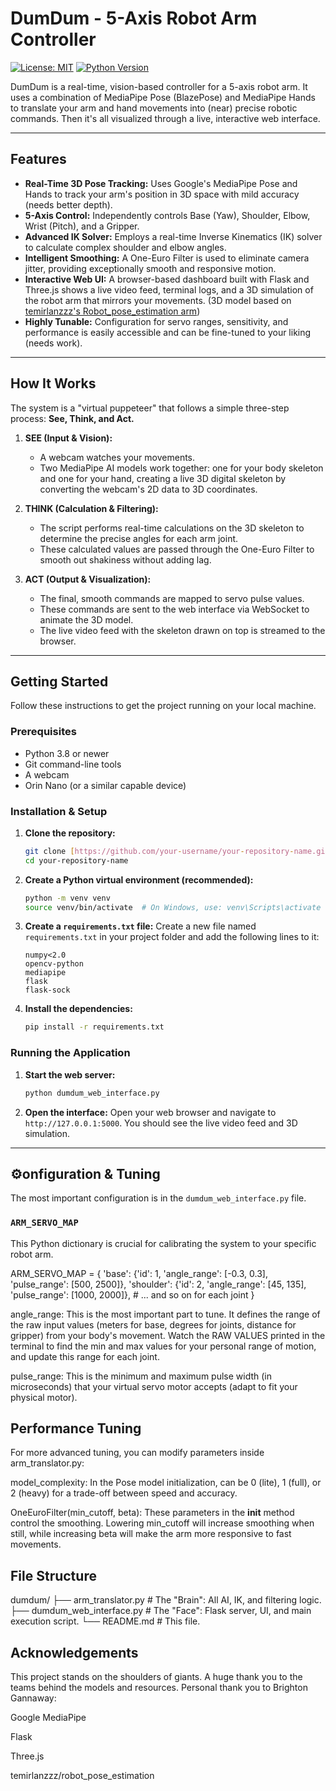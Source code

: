 # DumDum - 5-Axis Robot Arm Controller

[![License: MIT](https://img.shields.io/badge/License-MIT-yellow.svg)](https://opensource.org/licenses/MIT)
[![Python Version](https://img.shields.io/badge/python-3.8+-blue.svg)](https://www.python.org/downloads/)

DumDum is a real-time, vision-based controller for a 5-axis robot arm. It uses a combination of MediaPipe Pose (BlazePose) and MediaPipe Hands to translate your arm and hand movements into (near) precise robotic commands. Then it's all visualized through a live, interactive web interface.



---

##  Features

* **Real-Time 3D Pose Tracking:** Uses Google's MediaPipe Pose and Hands to track your arm's position in 3D space with mild accuracy (needs better depth).
* **5-Axis Control:** Independently controls Base (Yaw), Shoulder, Elbow, Wrist (Pitch), and a Gripper.
* **Advanced IK Solver:** Employs a real-time Inverse Kinematics (IK) solver to calculate complex shoulder and elbow angles.
* **Intelligent Smoothing:** A One-Euro Filter is used to eliminate camera jitter, providing exceptionally smooth and responsive motion.
* **Interactive Web UI:** A browser-based dashboard built with Flask and Three.js shows a live video feed, terminal logs, and a 3D simulation of the robot arm that mirrors your movements. (3D model based on [temirlanzzz's Robot_pose_estimation arm](https://github.com/temirlanzzz/robot_pose_estimation))
* **Highly Tunable:** Configuration for servo ranges, sensitivity, and performance is easily accessible and can be fine-tuned to your liking (needs work).

---

##  How It Works

The system is a "virtual puppeteer" that follows a simple three-step process: **See, Think, and Act.**

1.  **SEE (Input & Vision):**
    * A webcam watches your movements.
    * Two MediaPipe AI models work together: one for your body skeleton and one for your hand, creating a live 3D digital skeleton by converting the webcam's 2D data to 3D coordinates.

2.  **THINK (Calculation & Filtering):**
    * The script performs real-time calculations on the 3D skeleton to determine the precise angles for each arm joint.
    * These calculated values are passed through the One-Euro Filter to smooth out shakiness without adding lag.

3.  **ACT (Output & Visualization):**
    * The final, smooth commands are mapped to servo pulse values.
    * These commands are sent to the web interface via WebSocket to animate the 3D model.
    * The live video feed with the skeleton drawn on top is streamed to the browser.

---

##  Getting Started

Follow these instructions to get the project running on your local machine.

### Prerequisites

* Python 3.8 or newer
* Git command-line tools
* A webcam
* Orin Nano (or a similar capable device)

### Installation & Setup

1.  **Clone the repository:**
    ```bash
    git clone [https://github.com/your-username/your-repository-name.git](https://github.com/your-username/your-repository-name.git)
    cd your-repository-name
    ```

2.  **Create a Python virtual environment (recommended):**
    ```bash
    python -m venv venv
    source venv/bin/activate  # On Windows, use: venv\Scripts\activate
    ```

3.  **Create a `requirements.txt` file:**
    Create a new file named `requirements.txt` in your project folder and add the following lines to it:
    ```
    numpy<2.0
    opencv-python
    mediapipe
    flask
    flask-sock
    ```

4.  **Install the dependencies:**
    ```bash
    pip install -r requirements.txt
    ```

### Running the Application

1.  **Start the web server:**
    ```bash
    python dumdum_web_interface.py
    ```

2.  **Open the interface:**
    Open your web browser and navigate to `http://127.0.0.1:5000`. You should see the live video feed and 3D simulation.

---

## ⚙onfiguration & Tuning

The most important configuration is in the `dumdum_web_interface.py` file.

### `ARM_SERVO_MAP`

This Python dictionary is crucial for calibrating the system to your specific robot arm.

ARM_SERVO_MAP = {
    'base':     {'id': 1, 'angle_range': [-0.3, 0.3], 'pulse_range': [500, 2500]},
    'shoulder': {'id': 2, 'angle_range': [45, 135],  'pulse_range': [1000, 2000]},
    # ... and so on for each joint
}

angle_range: This is the most important part to tune. It defines the range of the raw input values (meters for base, degrees for joints, distance for gripper) from your body's movement. Watch the RAW VALUES printed in the terminal to find the min and max values for your personal range of motion, and update this range for each joint.

pulse_range: This is the minimum and maximum pulse width (in microseconds) that your virtual servo motor accepts (adapt to fit your physical motor).

## Performance Tuning
For more advanced tuning, you can modify parameters inside arm_translator.py:

model_complexity: In the Pose model initialization, can be 0 (lite), 1 (full), or 2 (heavy) for a trade-off between speed and accuracy.

OneEuroFilter(min_cutoff, beta): These parameters in the __init__ method control the smoothing. Lowering min_cutoff will increase smoothing when still, while increasing beta will make the arm more responsive to fast movements.

## File Structure
dumdum/
├── arm_translator.py       # The "Brain": All AI, IK, and filtering logic.
├── dumdum_web_interface.py # The "Face": Flask server, UI, and main execution script.
└── README.md               # This file.
## Acknowledgements
This project stands on the shoulders of giants. A huge thank you to the teams behind the models and resources. Personal thank you to Brighton Gannaway:

Google MediaPipe

Flask

Three.js

temirlanzzz/robot_pose_estimation
